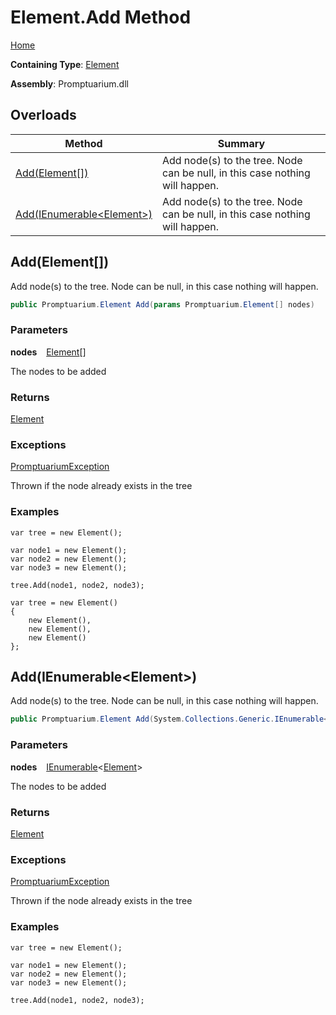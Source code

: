 # Element\.Add Method

[Home](../../../README.md)

**Containing Type**: [Element](../README.md)

**Assembly**: Promptuarium\.dll

## Overloads

| Method | Summary |
| ------ | ------- |
| [Add(Element\[\])](#2896179060) | Add node\(s\) to the tree\. Node can be null, in this case nothing will happen\. |
| [Add(IEnumerable\<Element\>)](#1328999739) | Add node\(s\) to the tree\. Node can be null, in this case nothing will happen\. |

<a id="2896179060"></a>

## Add\(Element\[\]\) 

  
Add node\(s\) to the tree\. Node can be null, in this case nothing will happen\.

```csharp
public Promptuarium.Element Add(params Promptuarium.Element[] nodes)
```

### Parameters

**nodes** &ensp; [Element](../README.md)\[\]

The nodes to be added

### Returns

[Element](../README.md)

### Exceptions

[PromptuariumException](../../PromptuariumException/README.md)

Thrown if the node already exists in the tree

### Examples

```
var tree = new Element();

var node1 = new Element();
var node2 = new Element();
var node3 = new Element();

tree.Add(node1, node2, node3);
```



```
var tree = new Element()
{
    new Element(),
    new Element(),
    new Element()
};
```

<a id="1328999739"></a>

## Add\(IEnumerable\<Element\>\) 

  
Add node\(s\) to the tree\. Node can be null, in this case nothing will happen\.

```csharp
public Promptuarium.Element Add(System.Collections.Generic.IEnumerable<Promptuarium.Element> nodes)
```

### Parameters

**nodes** &ensp; [IEnumerable](https://docs.microsoft.com/en-us/dotnet/api/system.collections.generic.ienumerable-1)\<[Element](../README.md)\>

The nodes to be added

### Returns

[Element](../README.md)

### Exceptions

[PromptuariumException](../../PromptuariumException/README.md)

Thrown if the node already exists in the tree

### Examples

```
var tree = new Element();

var node1 = new Element();
var node2 = new Element();
var node3 = new Element();

tree.Add(node1, node2, node3);
```

